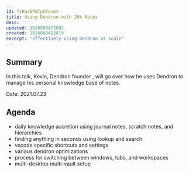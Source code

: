 ```yaml
---
id: fzHazEFWTpUVexmv
title: Using Dendron with 20k Notes
desc: ''
updated: 1626888472602
created: 1626888422819
excerpt: "Effectively using Dendron at scale"
---
```



## Summary

In this talk, Kevin, Dendron founder , will go over how he uses Dendron to manage his personal knowledge base of notes. 

Date: 2021.07.23

## Agenda
- daily knowledge accretion using journal notes, scratch notes, and hierarchies
- finding anything in seconds using lookup and search
- vscode specific shortcuts and settings 
- various dendron optimizations 
- process for switching between windows, tabs, and workspaces
- multi-desktop multi-vault setup

